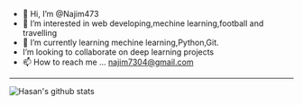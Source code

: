 - 👋 Hi, I’m @Najim473
- 👀 I’m interested in web developing,mechine learning,football and travelling
- 🌱 I’m currently learning mechine learning,Python,Git.
- I’m looking to collaborate on deep learning projects
- 📫 How to reach me ... najim7304@gmail.com

---

![Hasan's github stats](https://github-readme-stats.vercel.app/api?username=Najim473&count_private=true&show_icons=true&theme=dark)

<!---
hasan75/hasan75 is a ✨ special ✨ repository because its `README.md` (this file) appears on your GitHub profile.
You can click the Preview link to take a look at your changes.
--->
